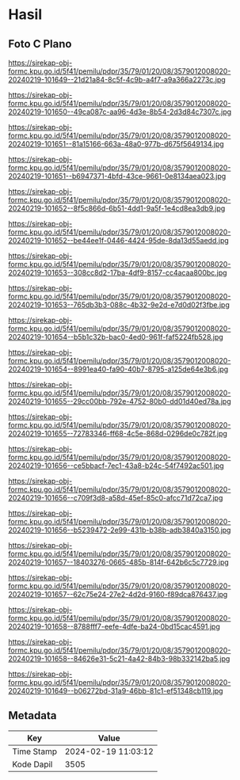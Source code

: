 # Hasil

## Foto C Plano

https://sirekap-obj-formc.kpu.go.id/5f41/pemilu/pdpr/35/79/01/20/08/3579012008020-20240219-101649--21d21a84-8c5f-4c9b-a4f7-a9a366a2273c.jpg

https://sirekap-obj-formc.kpu.go.id/5f41/pemilu/pdpr/35/79/01/20/08/3579012008020-20240219-101650--49ca087c-aa96-4d3e-8b54-2d3d84c7307c.jpg

https://sirekap-obj-formc.kpu.go.id/5f41/pemilu/pdpr/35/79/01/20/08/3579012008020-20240219-101651--81a15166-663a-48a0-977b-d675f5649134.jpg

https://sirekap-obj-formc.kpu.go.id/5f41/pemilu/pdpr/35/79/01/20/08/3579012008020-20240219-101651--b6947371-4bfd-43ce-9661-0e8134aea023.jpg

https://sirekap-obj-formc.kpu.go.id/5f41/pemilu/pdpr/35/79/01/20/08/3579012008020-20240219-101652--8f5c866d-6b51-4dd1-9a5f-1e4cd8ea3db9.jpg

https://sirekap-obj-formc.kpu.go.id/5f41/pemilu/pdpr/35/79/01/20/08/3579012008020-20240219-101652--be44ee1f-0446-4424-95de-8da13d55aedd.jpg

https://sirekap-obj-formc.kpu.go.id/5f41/pemilu/pdpr/35/79/01/20/08/3579012008020-20240219-101653--308cc8d2-17ba-4df9-8157-cc4acaa800bc.jpg

https://sirekap-obj-formc.kpu.go.id/5f41/pemilu/pdpr/35/79/01/20/08/3579012008020-20240219-101653--765db3b3-088c-4b32-9e2d-e7d0d02f3fbe.jpg

https://sirekap-obj-formc.kpu.go.id/5f41/pemilu/pdpr/35/79/01/20/08/3579012008020-20240219-101654--b5b1c32b-bac0-4ed0-961f-faf5224fb528.jpg

https://sirekap-obj-formc.kpu.go.id/5f41/pemilu/pdpr/35/79/01/20/08/3579012008020-20240219-101654--8991ea40-fa90-40b7-8795-a125de64e3b6.jpg

https://sirekap-obj-formc.kpu.go.id/5f41/pemilu/pdpr/35/79/01/20/08/3579012008020-20240219-101655--29cc00bb-792e-4752-80b0-dd01d40ed78a.jpg

https://sirekap-obj-formc.kpu.go.id/5f41/pemilu/pdpr/35/79/01/20/08/3579012008020-20240219-101655--72783346-ff68-4c5e-868d-0296de0c782f.jpg

https://sirekap-obj-formc.kpu.go.id/5f41/pemilu/pdpr/35/79/01/20/08/3579012008020-20240219-101656--ce5bbacf-7ec1-43a8-b24c-54f7492ac501.jpg

https://sirekap-obj-formc.kpu.go.id/5f41/pemilu/pdpr/35/79/01/20/08/3579012008020-20240219-101656--c709f3d8-a58d-45ef-85c0-afcc71d72ca7.jpg

https://sirekap-obj-formc.kpu.go.id/5f41/pemilu/pdpr/35/79/01/20/08/3579012008020-20240219-101656--b5239472-2e99-431b-b38b-adb3840a3150.jpg

https://sirekap-obj-formc.kpu.go.id/5f41/pemilu/pdpr/35/79/01/20/08/3579012008020-20240219-101657--18403276-0665-485b-814f-642b6c5c7729.jpg

https://sirekap-obj-formc.kpu.go.id/5f41/pemilu/pdpr/35/79/01/20/08/3579012008020-20240219-101657--62c75e24-27e2-4d2d-9160-f89dca876437.jpg

https://sirekap-obj-formc.kpu.go.id/5f41/pemilu/pdpr/35/79/01/20/08/3579012008020-20240219-101658--8788fff7-eefe-4dfe-ba24-0bd15cac4591.jpg

https://sirekap-obj-formc.kpu.go.id/5f41/pemilu/pdpr/35/79/01/20/08/3579012008020-20240219-101658--84626e31-5c21-4a42-84b3-98b332142ba5.jpg

https://sirekap-obj-formc.kpu.go.id/5f41/pemilu/pdpr/35/79/01/20/08/3579012008020-20240219-101649--b06272bd-31a9-46bb-81c1-ef51348cb119.jpg


## Metadata

| Key        | Value               |
| ---------- | ------------------- |
| Time Stamp | 2024-02-19 11:03:12 |
| Kode Dapil | 3505                |



